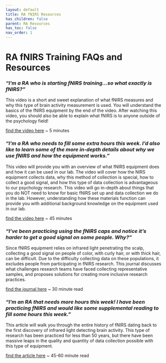 ```yaml
---
layout: default
title: RA fNIRS Resources
has_children: false
parent: RA Resources
has_toc: false
nav_order: 1
---
```

# RA fNIRS Training FAQs and Resources

### *“I’m a RA who is starting fNIRS training…so what exactly is fNIRS?”*

This video is a short and sweet explanation of what fNIRS measures and why this type of brain activity measurement is used. You will understand the basics of the fNIRS equipment by the end of the video. After watching this video, you should also be able to explain what fNIRS is to anyone outside of the psychology field!

[find the video here](https://youtu.be/y_mTFjNN5dc?si=0KGKZAbPwZ3VGyVT) ~ 5 minutes 

### *“I’m a RA who needs to fill some extra hours this week. I’d also like to learn some of the more in-depth details about why we use fNIRS and how the equipment works.”*

This video will provide you with an overview of what fNIRS equipment does and how it can be used in our lab. The video will cover how the NIRS equipment collects data, why this method of collection is special, how to collect a good signal, and how this type of data collection is advantageous to our psychology research. This video will go in-depth about things that you do NOT need to know for basic fNIRS set up and data collection we do in the lab. However, understanding how these materials function can provide you with additional background knowledge on the equipment used in our lab. 

[find the video here](https://youtu.be/8HXvAXot1E4?si=7u4o5JGo8Lyimc7E) ~ 45 minutes 

### *“I’ve been practicing using the fNIRS caps and notice it’s harder to get a good signal on some people. Why?”* 

Since fNIRS equipment relies on infrared light penetrating the scalp, collecting a good signal on people of color, with curly hair, or with thick hair, can be difficult. Due to the difficulty collecting data on these populations, it excludes people from participating in fNIRS research. This journal discusses what challenges research teams have faced collecting representative samples, and proposes solutions for creating more inclusive research practices. 

[find the journal here](https://doi.org/10.3389/fnins.2023.1086208) ~ 30 minute read 

### *“I’m an RA that needs more hours this week! I have been practicing fNIRS and would like some supplemental reading to fill some hours this week.”*

This article will walk you through the entire history of fNIRS dating back to the first discovery of infrared light detecting brain activity.  This type of research has been practiced for less than 50 years, but there have been massive leaps in the quality and quantity of data collection possible with this type of equipment. 

[find the article here](https://doi.org/10.1016/j.neuroimage.2012.03.049) ~ 45-60 minute read 


